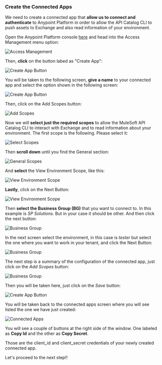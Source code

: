 
### Create the Connected Apps

We need to create a connected app that **allow us to connect and authenticate** to Anypoint Platform in order to allow the API Catalog CLI to push assets to Exchange and also 
read information of your environment.

Open the Anypoint Platform console [here](https://anypoint.mulesoft.com/login) and head into the Access Management menu option:

![Access Management](https://raw.githubusercontent.com/rcarrascosps/tester-kc/main/mule-tester/assets/connApps.jpg?raw=true)

Then, **click** on the button labed as "Create App":

![Create App Button](https://raw.githubusercontent.com/rcarrascosps/tester-kc/main/mule-tester/assets/createApp.jpg?raw=true)

You will be taken to the following screen, **give a name** to your connected app and select the option shown in the following screen:

![Create App Button](https://raw.githubusercontent.com/rcarrascosps/tester-kc/main/mule-tester/assets/createApp2.jpg?raw=true)

Then, click on the Add Scopes button:

![Add Scopes](https://raw.githubusercontent.com/rcarrascosps/tester-kc/main/mule-tester/assets/createApp3.jpg?raw=true)

Now we will **select just the required scopes** to allow the MuleSoft API Catalog CLI to interact with Exchange and to read information about your environment.
The first scope is the following. Please select it:

![Select Scopes](https://raw.githubusercontent.com/rcarrascosps/tester-kc/main/mule-tester/assets/addScopes.jpg?raw=true)

Then **scroll down** until you find the General section:

![General Scopes](https://raw.githubusercontent.com/rcarrascosps/tester-kc/main/mule-tester/assets/addScopes2.jpg?raw=true)

And **select** the View Environment Scope, like this:

![View Environment Scope](https://raw.githubusercontent.com/rcarrascosps/tester-kc/main/mule-tester/assets/addScopes3.jpg?raw=true)

**Lastly**, click on the Next Button:

![View Environment Scope](https://raw.githubusercontent.com/rcarrascosps/tester-kc/main/mule-tester/assets/addScopes4.jpg?raw=true)

Then **select the Business Group (BG)** that you want to connect to. In this example is *SP Solutions*. But in your case it should be other. And then click the next button:

![Business Group](https://raw.githubusercontent.com/rcarrascosps/tester-kc/main/mule-tester/assets/bg.jpg?raw=true)

In the next screen select the environment, in this case is *tester* but select the one where you want to work in your tenant, and click the Next Button:

![Business Group](https://raw.githubusercontent.com/rcarrascosps/tester-kc/main/mule-tester/assets/bg2.jpg?raw=true)

The next step is a summary of the configuration of the connected app, just click on the *Add Scopes* button:

![Business Group](https://raw.githubusercontent.com/rcarrascosps/tester-kc/main/mule-tester/assets/bg3.jpg?raw=true)

Then you will be taken here, just click on the *Save* button:

![Create App Button](https://raw.githubusercontent.com/rcarrascosps/tester-kc/main/mule-tester/assets/createApps4.jpg?raw=true)

You will be taken back to the connected apps screen where you will see listed the one we have just created:

![Connected Apps](https://raw.githubusercontent.com/rcarrascosps/tester-kc/main/mule-tester/assets/appsList.jpg?raw=true)

You will see a couple of buttons at the right side of the window. One labeled as **Copy Id** and the other as **Copy Secret**.

Those are the client_id and client_secret credentials of your newly created connected app. 

Let's proceed to the next step!!

